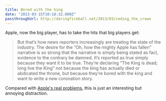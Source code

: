 ```yaml
---
title: Bored with the king
date: "2013-03-15T10:18:32.000Z"
passthroughUrl: http://daringfireball.net/2013/03/ceding_the_crown
---
```


Apple, now the big player, has to take the hits that big players get:

> But that’s how news reporters increasingly are treating the state of the industry. The desire for the “Oh, how the mighty Apple has fallen” narrative is so strong that the narrative is simply being stated as fact, evidence to the contrary be damned. It’s reported as true simply because they want it to be true. They’re declaring “The King is dead; long live the King” not because the king has actually died or abdicated the throne, but because they’re bored with the king and want to write a new coronation story.

Compared with [Apple's real problems](http://kickingbear.com/blog/archives/305), this is just an interesting but annoying distraction.